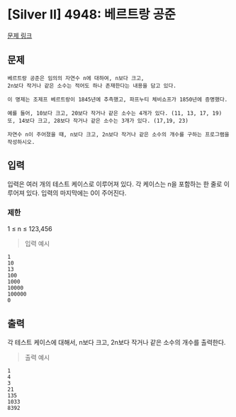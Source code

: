 # [Silver II] 4948: 베르트랑 공준
[문제 링크](https://www.acmicpc.net/problem/4948)

## 문제
```
베르트랑 공준은 임의의 자연수 n에 대하여, n보다 크고, 
2n보다 작거나 같은 소수는 적어도 하나 존재한다는 내용을 담고 있다.

이 명제는 조제프 베르트랑이 1845년에 추측했고, 파프누티 체비쇼프가 1850년에 증명했다.

예를 들어, 10보다 크고, 20보다 작거나 같은 소수는 4개가 있다. (11, 13, 17, 19) 
또, 14보다 크고, 28보다 작거나 같은 소수는 3개가 있다. (17,19, 23)

자연수 n이 주어졌을 때, n보다 크고, 2n보다 작거나 같은 소수의 개수를 구하는 프로그램을 작성하시오. 
```

## 입력
입력은 여러 개의 테스트 케이스로 이루어져 있다. 
각 케이스는 n을 포함하는 한 줄로 이루어져 있다.
입력의 마지막에는 0이 주어진다.
### 제한
1 ≤ n ≤ 123,456
> 입력 예시
```
1
10
13
100
1000
10000
100000
0
```

## 출력
각 테스트 케이스에 대해서, n보다 크고, 2n보다 작거나 같은 소수의 개수를 출력한다.
> 출력 예시
```
1
4
3
21
135
1033
8392
```
